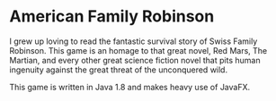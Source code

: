 # American Family Robinson
I grew up loving to read the fantastic survival story of Swiss Family Robinson. This game is an homage to that great novel, Red Mars, The Martian, and every other great science fiction novel that pits human ingenuity against the great threat of the unconquered wild. 

This game is written in Java 1.8 and makes heavy use of JavaFX. 
